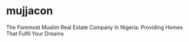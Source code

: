 mujjacon
===

The Foremost Muslim Real Estate Company In Nigeria. Providing Homes That Fulfil Your Dreams
